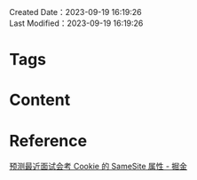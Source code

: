 Created Date：2023-09-19 16:19:26  
Last Modified：2023-09-19 16:19:26

# Tags

# Content

# Reference

[预测最近面试会考 Cookie 的 SameSite 属性 - 掘金](https://juejin.cn/post/6844904095711494151?searchId=202309191600250FFA43D5517BEDA068A3)
